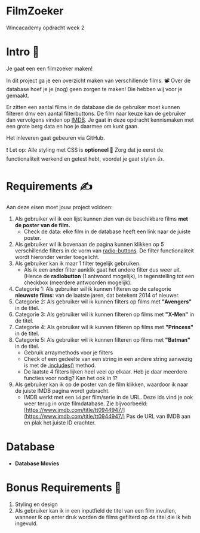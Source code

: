 # FilmZoeker
Wincacademy opdracht week 2


# **Intro 💬**

Je gaat een een filmzoeker maken! 

In dit project ga je een overzicht maken van verschillende films. 📽️ 
Over de database hoef je je (nog) geen zorgen te maken! Die hebben wij voor je gemaakt. 

Er zitten een aantal films in de database die de gebruiker moet kunnen filteren dmv een aantal filterbuttons. De film naar keuze kan de gebruiker dan vervolgens vinden op [IMDB](https://www.imdb.com/). Je gaat in deze opdracht kennismaken met een grote berg data en hoe je daarmee om kunt gaan. 

Het inleveren gaat gebeuren via GitHub. 

❗ Let op: Alle styling met CSS is **optioneel 🚀** 
Zorg dat je eerst de functionaliteit werkend en getest hebt, voordat je gaat stylen 👍.

# **Requirements  ✍️**

Aan deze eisen moet jouw project voldoen:

1. Als gebruiker wil ik een lijst kunnen zien van de beschikbare films **met de poster van de film.**
    - Check de data: elke film in de database heeft een link naar de juiste poster.
2. Als gebruiker wil ik bovenaan de pagina kunnen klikken op 5 verschillende filters in de vorm van [radio-buttons](https://www.w3schools.com/jsref/prop_radio_checked.asp). De filter functionaliteit wordt hieronder verder toegelicht.
3. Als gebruiker kan ik maar 1 filter tegelijk gebruiken. 
    - Als ik een ander filter aanklik gaat het andere filter dus weer uit. 
    (Hence de **radiobutton** (1 antwoord mogelijk), in tegenstelling tot een checkbox (meerdere antwoorden mogelijk).
4. Categorie 1: Als gebruiker wil ik kunnen filteren op de categorie **nieuwste films**: van de laatste jaren, dat betekent 2014 of nieuwer.  
5. Categorie 2: Als gebruiker wil ik kunnen filters op films met **"Avengers"** in de titel.  
6. Categorie 3: Als gebruiker wil ik kunnen filteren op films met **"X-Men"** in de titel.
7. Categorie 4: Als gebruiker wil ik kunnen filteren op films met **"Princess"** in de titel. 
8. Categorie 5: Als gebruiker wil ik kunnen filteren op films met **"Batman"** in de titel. 
    - Gebruik arraymethods voor je filters
    - Check of een gedeelte van een string in een andere string aanwezig is met de [.includes()](https://www.w3schools.com/jsref/jsref_includes.asp) method.
    - De laatste 4 filters lijken heel veel op elkaar. Heb je daar meerdere functies voor nodig? Kan het ook in 1?
9. Als gebruiker kan ik op de poster van de film klikken, waardoor ik naar de juiste IMDB pagina wordt gebracht. 
    - IMDB werkt met een `id` per film/serie in de URL. Deze ids vind je ook weer terug in onze filmdatabase. Zie bijvoorbeeld: [https://www.imdb.com/title/tt0944947/](https://www.imdb.com/title/tt0944947/) 
    Pas de URL van IMDB aan en plak het juiste ID erachter.

# Database

- **Database Movies**

# **Bonus Requirements  🚀**

1. Styling en design
2. Als gebruiker kan ik in een inputfield de titel van een film invullen, wanneer ik op enter druk worden de films gefilterd op de titel die ik heb ingevuld.
